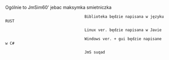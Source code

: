 



Ogólnie to JmSim60'
jebac maksymka smietniczka




                                       Biblioteka będzie napisana w języku RUST 

                                       Linux ver. będzie napisana w Javie

                                       Windows ver. + gui będzie napisane w C#
                                       
                                       JmS suqad
